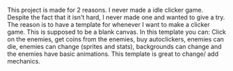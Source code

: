This project is made for 2 reasons. I never made a idle clicker game. Despite the fact that it isn't hard, I never made one and wanted to give a try. The reason is to have a
template for whenever I want to make a clicker game. This is supposed to be a blank canvas. In this template you can: Click on the enemies, get coins from the enemies,
buy autoclickers, enemies can die, enemies can change (sprites and stats), backgrounds can change and the enemies have basic animations. This template is great to change/ add
mechanics.

